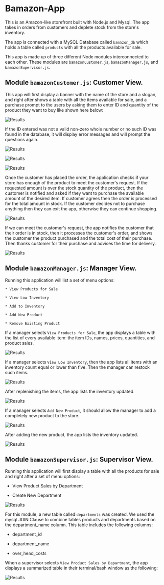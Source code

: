 # Bamazon-App
This is an Amazon-like storefront built with Node.js and Mysql. The app takes in orders from customers and deplete stock from the store's inventory.

The app is connected with a MySQL Database called `bamazon_db` which holds a table called `products` with all the products available for sale.

This app is made up of three different Node modules interconnected to each other. These modules are `bamazonCustomer.js`, `bamazonManager.js`, and `bamazonSupervisor.js`.

## Module `bamazonCustomer.js`: Customer View. 

This app will first display a banner with the name of the store and a slogan, and right after shows a table with all the items available for sale, and a purchase prompt to the users by asking them to enter ID and quantity of the product they want to buy like shown here below:

![Results](/screenshots/bamazonCustomer-purchase.JPG)


If the ID entered was not a valid non-zero whole number or no such ID was found in the database, it will display error messages and will prompt the questions again.

![Results](/screenshots/bamazonCustomer-non-valid-id.JPG)  

![Results](/screenshots/bamazonCustomer-item-not-found.JPG)

![Results](/screenshots/bamazonCustomer-purchase3.JPG)

Once the customer has placed the order, the application checks if your store has enough of the product to meet the customer's request. 
If the requested amount is over the stock quantity of the product, then the customer is notified and asked if they want to purchase the available amount of the desired item. If customer agrees then the order is processed for the total amount in stock. If the customer decides not to purchase anything then they can exit the app, otherwise they can continue shopping.

![Results](/screenshots/bamazonCustomer-insufficient-amount.JPG)

If we can meet the customer's request, the app notifies the customer that their order is in stock, then it processes the customer's order, and shows the customer the product purchased and the total cost of their purchase. Then thanks customer for their purchase and advises the time for delivery. 

![Results](/screenshots/bamazonCustomer-inventory-updated3.JPG)

## Module `bamazonManager.js`: Manager View. 

Running this application will list a set of menu options:

    * View Products for Sale
    
    * View Low Inventory
    
    * Add to Inventory
    
    * Add New Product

    * Remove Existing Product

If a manager selects `View Products for Sale`, the app displays a table with the list of every available item: the item IDs, names, prices, quantities, and product sales.

![Results](/screenshots/bamazonManager-view-inventory.JPG)

If a manager selects `View Low Inventory`, then the app lists all items with an inventory count equal or lower than five. Then the manager can restock such items.

![Results](/screenshots/bamazonManager-low-inventory-and-updating.JPG)

After replenishing the items, the app lists the inventory updated.

![Results](/screenshots/bamazonManager-low-inventory-updated.JPG)

If a manager selects `Add New Product`, it should allow the manager to add a completely new product to the store.

![Results](/screenshots/bamazonManager-adding-new-item.JPG)

After adding the new product, the app lists the inventory updated.

![Results](/screenshots/bamazonManager-inventory-after-adding-item.JPG)


## Module `bamazonSupervisor.js`: Supervisor View. 

Running this application will first display a table with all the products for sale and right after a set of menu options:

   * View Product Sales by Department
   
   * Create New Department

![Results](/screenshots/bamazonSupervisor-view.JPG)

For this module, a new table called `departments` was created. We used the mysql JOIN Clause to combine tables products and departments based on the department_name column. This table includes the following columns:

   * department_id

   * department_name

   * over_head_costs

When a supervisor selects `View Product Sales by Department`, the app displays a summarized table in their terminal/bash window as the following:

![Results](/screenshots/bamazonSupervisor-view2.JPG)